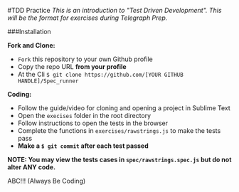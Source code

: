 #TDD Practice
*This is an introduction to "Test Driven Development". This will be the format for exercises during Telegraph Prep.*

###Installation


**Fork and Clone:**

- `Fork` this repository to your own Github profile
- Copy the repo URL **from your profile**
- At the Cli `$ git clone https://github.com/[YOUR GITHUB HANDLE]/Spec_runner`


**Coding:**

- Follow the guide/video for cloning and opening a project in Sublime Text
- Open the `execises` folder in the root directory
- Follow instructions to open the tests in the browser
- Complete the functions in `exercises/rawstrings.js` to make the tests pass
- **Make a `$ git commit` after each test passed**

**NOTE: You may view the tests cases in `spec/rawstrings.spec.js` but do not alter ANY code.**

ABC!!! (Always Be Coding)
